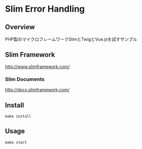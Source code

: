 # Slim Error Handling

## Overview

PHP製のマイクロフレームワークSlimとTwigとVue.jsを試すサンプル

## Slim Framework

http://www.slimframework.com/

### Slim Documents

http://docs.slimframework.com/

## Install

```
make install
```

## Usage

```
make start
```
